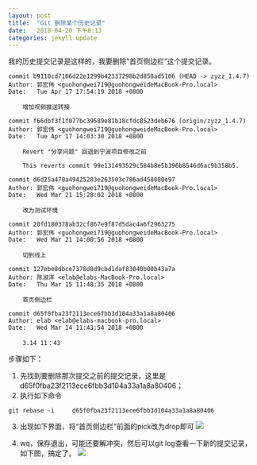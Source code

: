 ```yaml
---
layout: post
title:  "Git 删除某个历史记录"
date:   2018-04-20 下午8:13
categories: jekyll update
---
```


我的历史提交记录是这样的，我要删除“首页侧边栏”这个提交记录。
```
commit b9110cd7106d22e1299b42337298b2d858ad5106 (HEAD -> zyzz_1.4.7)
Author: 郭宏伟 <guohongwei719@guohongweideMacBook-Pro.local>
Date:   Tue Apr 17 17:54:19 2018 +0800

    增加视频推送转接

commit f66dbf3f1f077bc39589e81b18cfdc8523deb676 (origin/zyzz_1.4.7)
Author: 郭宏伟 <guohongwei719@guohongweideMacBook-Pro.local>
Date:   Tue Apr 17 14:03:30 2018 +0800

    Revert "分享问题" 回退到宁波项目修改之前
    
    This reverts commit 99e131493529c584b8e5b396b8546d6ac9b358b5.

commit d6d25a470a49425283e263503c786ad458080e97
Author: 郭宏伟 <guohongwei719@guohongweideMacBook-Pro.local>
Date:   Wed Mar 21 15:28:02 2018 +0800

    改为测试环境

commit 20fd180378ab32cf867e9f87d5dac4a6f2963275
Author: 郭宏伟 <guohongwei719@guohongweideMacBook-Pro.local>
Date:   Wed Mar 21 14:00:56 2018 +0800

    切到线上

commit 127ebe8dbce7378d8d9cbd1daf83040b00b43a7a
Author: 陈淑洋 <elab@elabs-MacBook-Pro.local>
Date:   Thu Mar 15 11:48:35 2018 +0800

    首页侧边栏

commit d65f0fba23f2113ece6fbb3d104a33a1a8a80406
Author: elab <elab@elabs-macbook-pro.local>
Date:   Wed Mar 14 11:43:54 2018 +0800

    3.14 11：43
```

步骤如下：
1. 先找到要删除那次提交之前的提交记录，这里是d65f0fba23f2113ece6fbb3d104a33a1a8a80406；
2. 执行如下命令

```
git rebase -i     d65f0fba23f2113ece6fbb3d104a33a1a8a80406
```

3. 出现如下界面，将“首页侧边栏”前面的pick改为drop即可
![](https://upload-images.jianshu.io/upload_images/548341-efdbdea8466c9d33.png?imageMogr2/auto-orient/strip%7CimageView2/2/w/1240)

4. wq，保存退出，可能还要解冲突，然后可以git log查看一下新的提交记录，如下图，搞定了。
![](https://upload-images.jianshu.io/upload_images/548341-81047949294e3bde.png?imageMogr2/auto-orient/strip%7CimageView2/2/w/1240)










